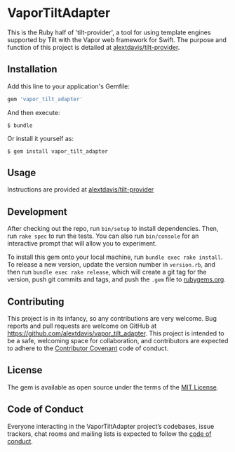 # VaporTiltAdapter

This is the Ruby half of 'tilt-provider', a tool for using template engines supported by Tilt with the Vapor web 
framework for Swift. The purpose and function of this project is detailed at 
[alextdavis/tilt-provider](https://github.com/alextdavis/tilt-provider).

## Installation

Add this line to your application's Gemfile:

```ruby
gem 'vapor_tilt_adapter'
```

And then execute:

    $ bundle

Or install it yourself as:

    $ gem install vapor_tilt_adapter

## Usage

Instructions are provided at [alextdavis/tilt-provider](https://github.com/alextdavis/tilt-provider)

## Development

After checking out the repo, run `bin/setup` to install dependencies. Then, run `rake spec` to run the tests. You can also run `bin/console` for an interactive prompt that will allow you to experiment.

To install this gem onto your local machine, run `bundle exec rake install`. To release a new version, update the version number in `version.rb`, and then run `bundle exec rake release`, which will create a git tag for the version, push git commits and tags, and push the `.gem` file to [rubygems.org](https://rubygems.org).

## Contributing

This project is in its infancy, so any contributions are very welcome.
Bug reports and pull requests are welcome on GitHub at https://github.com/alextdavis/vapor_tilt_adapter. 
This project is intended to be a safe, welcoming space for collaboration, and contributors are expected to adhere to 
the [Contributor Covenant](http://contributor-covenant.org) code of conduct.

## License

The gem is available as open source under the terms of the [MIT License](http://opensource.org/licenses/MIT).

## Code of Conduct

Everyone interacting in the VaporTiltAdapter project’s codebases, issue trackers, chat rooms and mailing lists is expected to follow the [code of conduct](https://github.com/[USERNAME]/vapor_tilt_adapter/blob/master/CODE_OF_CONDUCT.md).
